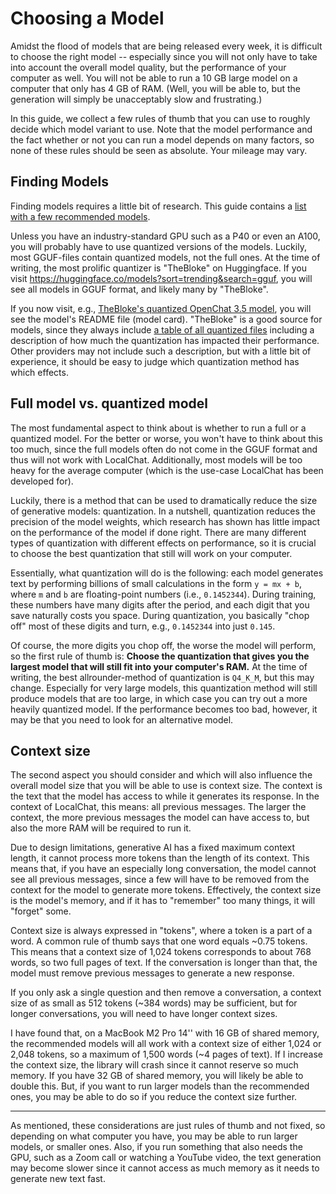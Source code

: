 # Choosing a Model

Amidst the flood of models that are being released every week, it is difficult to choose the right model -- especially since you will not only have to take into account the overall model quality, but the performance of your computer as well. You will not be able to run a 10 GB large model on a computer that only has 4 GB of RAM. (Well, you will be able to, but the generation will simply be unacceptably slow and frustrating.)

In this guide, we collect a few rules of thumb that you can use to roughly decide which model variant to use. Note that the model performance and the fact whether or not you can run a model depends on many factors, so none of these rules should be seen as absolute. Your mileage may vary.

## Finding Models

Finding models requires a little bit of research. This guide contains a [list with a few recommended models](./recommended-models).

Unless you have an industry-standard GPU such as a P40 or even an A100, you will probably have to use quantized versions of the models. Luckily, most GGUF-files contain quantized models, not the full ones. At the time of writing, the most prolific quantizer is "TheBloke" on Huggingface. If you visit <https://huggingface.co/models?sort=trending&search=gguf>, you will see all models in GGUF format, and likely many by "TheBloke".

If you now visit, e.g., [TheBloke's quantized OpenChat 3.5 model](https://huggingface.co/TheBloke/openchat-3.5-0106-GGUF), you will see the model's README file (model card). "TheBloke" is a good source for models, since they always include [a table of all quantized files](https://huggingface.co/TheBloke/openchat-3.5-0106-GGUF#provided-files) including a description of how much the quantization has impacted their performance. Other providers may not include such a description, but with a little bit of experience, it should be easy to judge which quantization method has which effects.

## Full model vs. quantized model

The most fundamental aspect to think about is whether to run a full or a quantized model. For the better or worse, you won't have to think about this too much, since the full models often do not come in the GGUF format and thus will not work with LocalChat. Additionally, most models will be too heavy for the average computer (which is the use-case LocalChat has been developed for).

Luckily, there is a method that can be used to dramatically reduce the size of generative models: quantization. In a nutshell, quantization reduces the precision of the model weights, which research has shown has little impact on the performance of the model if done right. There are many different types of quantization with different effects on performance, so it is crucial to choose the best quantization that still will work on your computer.

Essentially, what quantization will do is the following: each model generates text by performing billions of small calculations in the form `y = mx + b`, where `m` and `b` are floating-point numbers (i.e., `0.1452344`). During training, these numbers have many digits after the period, and each digit that you save naturally costs you space. During quantization, you basically "chop off" most of these digits and turn, e.g., `0.1452344` into just `0.145`.

Of course, the more digits you chop off, the worse the model will perform, so the first rule of thumb is: **Choose the quantization that gives you the largest model that will still fit into your computer's RAM.** At the time of writing, the best allrounder-method of quantization is `Q4_K_M`, but this may change. Especially for very large models, this quantization method will still produce models that are too large, in which case you can try out a more heavily quantized model. If the performance becomes too bad, however, it may be that you need to look for an alternative model.

## Context size

The second aspect you should consider and which will also influence the overall model size that you will be able to use is context size. The context is the text that the model has access to while it generates its response. In the context of LocalChat, this means: all previous messages. The larger the context, the more previous messages the model can have access to, but also the more RAM will be required to run it.

Due to design limitations, generative AI has a fixed maximum context length, it cannot process more tokens than the length of its context. This means that, if you have an especially long conversation, the model cannot see all previous messages, since a few will have to be removed from the context for the model to generate more tokens. Effectively, the context size is the model's memory, and if it has to "remember" too many things, it will "forget" some.

Context size is always expressed in "tokens", where a token is a part of a word. A common rule of thumb says that one word equals ~0.75 tokens. This means that a context size of 1,024 tokens corresponds to about 768 words, so two full pages of text. If the conversation is longer than that, the model must remove previous messages to generate a new response.

If you only ask a single question and then remove a conversation, a context size of as small as 512 tokens (~384 words) may be sufficient, but for longer conversations, you will need to have longer context sizes.

I have found that, on a MacBook M2 Pro 14'' with 16 GB of shared memory, the recommended models will all work with a context size of either 1,024 or 2,048 tokens, so a maximum of 1,500 words (~4 pages of text). If I increase the context size, the library will crash since it cannot reserve so much memory. If you have 32 GB of shared memory, you will likely be able to double this. But, if you want to run larger models than the recommended ones, you may be able to do so if you reduce the context size further.

***

As mentioned, these considerations are just rules of thumb and not fixed, so depending on what computer you have, you may be able to run larger models, or smaller ones. Also, if you run something that also needs the GPU, such as a Zoom call or watching a YouTube video, the text generation may become slower since it cannot access as much memory as it needs to generate new text fast.
